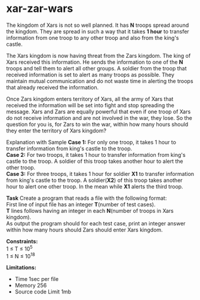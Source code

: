 # xar-zar-wars

The kingdom of Xars is not so well planned. It has **N** troops spread around the kingdom. They are spread in such a way that it takes **1 hour** to transfer information from one troop to any other troop and also from the king's castle.

The Xars kingdom is now having threat from the Zars kingdom. The king of Xars received this information. He sends the information to one of the **N** troops and tell them to alert all other groups. A soldier from the troop that received information is set to alert as many troops as possible. They maintain mutual communication and do not waste time in alerting the troops that already received the information.

Once Zars kingdom enters territory of Xars, all the army of Xars that received the information will be set into fight and stop spreading the message. Xars and Zars are equally powerful that even if one troop of Xars do not receive information and are not involved in the war, they lose. So the question for you is, for Zars to win the war, within how many hours should they enter the territory of Xars kingdom?

Explanation with Sample 
**Case 1:** For only one troop, it takes 1 hour to transfer information from king's castle to the troop.  
**Case 2:** For two troops, it takes 1 hour to transfer information from king's castle to the troop. A soldier of this troop takes another hour to alert the other troop.  
**Case 3:** For three troops, it takes 1 hour for soldier **X1** to transfer information from king's castle to the troop. A soldier(**X2**) of this troop takes another hour to alert one other troop. In the mean while **X1** alerts the third troop.

**Task**
Create a program that reads a file with the following format:</br>
First line of input file has an integer **T**(number of test cases).  
**T** lines follows having an integer in each **N**(number of troops in Xars kingdom).
</br>
As output the program should for each test case, print an integer answer within how many hours should Zars should enter Xars kingdom.

**Constraints:**  
1 &le; T &le; 10<sup>5</sup>  
1 &le; N &le; 10<sup>18</sup>


<b>Limitations:</b>
<ul>
<li>Time 1sec per file</li>
<li>Memory 256</li>
<li>Source code Limit 1mb</li>
</ul>




